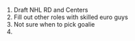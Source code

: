 1. Draft NHL RD and Centers 
2. Fill out other roles with skilled euro guys 
3. Not sure when to pick goalie 
4. 